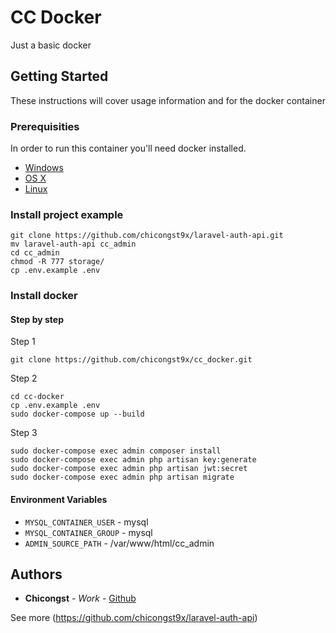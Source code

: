 # CC Docker

Just a basic docker

## Getting Started

These instructions will cover usage information and for the docker container 

### Prerequisities


In order to run this container you'll need docker installed.

* [Windows](https://docs.docker.com/windows/started)
* [OS X](https://docs.docker.com/mac/started/)
* [Linux](https://docs.docker.com/linux/started/)

### Install project example

```shell
git clone https://github.com/chicongst9x/laravel-auth-api.git
mv laravel-auth-api cc_admin
cd cc_admin
chmod -R 777 storage/
cp .env.example .env
```

### Install docker

#### Step by step

Step 1

```shell
git clone https://github.com/chicongst9x/cc_docker.git
```

Step 2

```shell
cd cc-docker
cp .env.example .env 
sudo docker-compose up --build
```
Step 3

```shell
sudo docker-compose exec admin composer install
sudo docker-compose exec admin php artisan key:generate
sudo docker-compose exec admin php artisan jwt:secret
sudo docker-compose exec admin php artisan migrate
```

#### Environment Variables

* `MYSQL_CONTAINER_USER`  - mysql
* `MYSQL_CONTAINER_GROUP` - mysql
* `ADMIN_SOURCE_PATH`     - /var/www/html/cc_admin

## Authors

* **Chicongst** - *Work* - [Github](https://github.com/chicongst9x)

See more (https://github.com/chicongst9x/laravel-auth-api)
